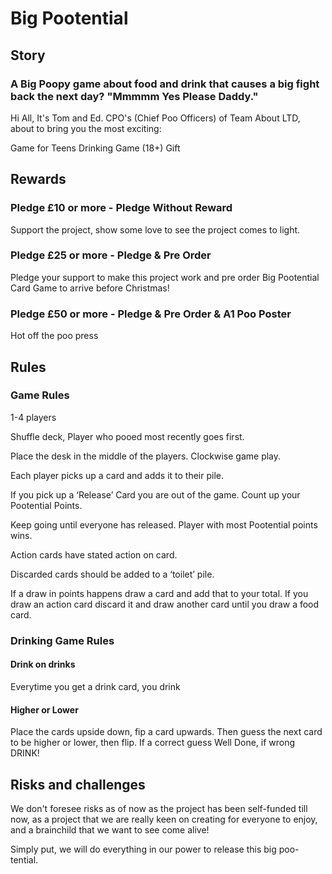 # Big Pootential

## Story

### A Big Poopy game about food and drink that causes a big fight back the next day? "Mmmmm Yes Please Daddy."



Hi All, It's Tom and Ed. CPO's (Chief Poo Officers) of Team About LTD, about to bring you the most exciting:

Game for Teens
Drinking Game (18+)
Gift

## Rewards

### Pledge £10 or more - Pledge Without Reward
Support the project, show some love to see the project comes to light.

### Pledge £25 or more - Pledge & Pre Order
Pledge your support to make this project work and pre order Big Pootential Card Game to arrive before Christmas!

### Pledge £50 or more - Pledge & Pre Order & A1 Poo Poster
Hot off the poo press

## Rules

### Game Rules

1-4 players

Shuffle deck, Player who pooed most recently goes first.

Place the desk in the middle of the players. Clockwise game play.

Each player picks up a card and adds it to their pile.

If you pick up a ‘Release’ Card you are out of the game. Count up your Pootential Points.

Keep going until everyone has released. Player with most Pootential points wins.

Action cards have stated action on card.

Discarded cards should be added to a ‘toilet’ pile.

If a draw in points happens draw a card and add that to your total. If you draw an action card discard it and draw another card until you draw a food card.

### Drinking Game Rules

#### Drink on drinks

Everytime you get a drink card, you drink

#### Higher or Lower

Place the cards upside down, fip a card upwards. Then guess the next card to be higher or lower, then flip. If a correct guess Well Done, if wrong DRINK!

## Risks and challenges

We don't foresee risks as of now as the project has been self-funded till now, as a project that we are really keen on creating for everyone to enjoy, and a brainchild that we want to see come alive!

Simply put, we will do everything in our power to release this big poo-tential.
